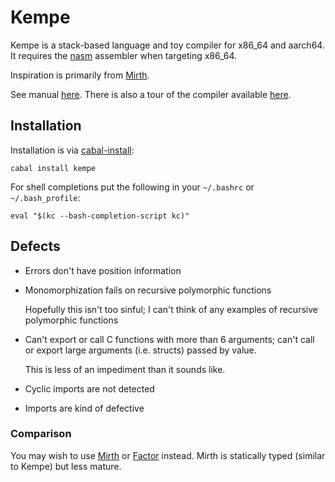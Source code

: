 # Kempe

Kempe is a stack-based language and toy compiler for x86_64 and aarch64. It requires the
[nasm](https://nasm.us/) assembler when targeting x86_64.

Inspiration is primarily from [Mirth](https://github.com/mirth-lang/mirth).

See manual
[here](http://hackage.haskell.org/package/kempe/src/docs/manual.pdf). There is
also a tour of the compiler available
[here](http://vmchale.com/static/original/compiler.pdf).

## Installation

Installation is via [cabal-install](https://www.haskell.org/cabal/):

```
cabal install kempe
```

For shell completions put the following in your `~/.bashrc` or
`~/.bash_profile`:

```
eval "$(kc --bash-completion-script kc)"
```

## Defects

  * Errors don't have position information
  * Monomorphization fails on recursive polymorphic functions

    Hopefully this isn't too sinful; I can't think of any examples of recursive
    polymorphic functions
  * Can't export or call C functions with more than 6 arguments; can't call or
    export large arguments (i.e. structs) passed by value.

    This is less of an impediment than it sounds like.
  * Cyclic imports are not detected
  * Imports are kind of defective

### Comparison

You may wish to use [Mirth](https://github.com/mirth-lang/mirth/) or
[Factor](https://factorcode.org/) instead. Mirth is statically typed (similar to
Kempe) but less mature.
